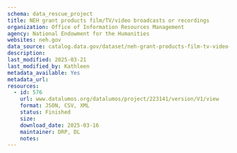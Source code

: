 ```yaml
---
schema: data_rescue_project 
title: NEH grant products film/TV/video broadcasts or recordings
organization: Office of Information Resources Management
agency: National Endowment for the Humanities
websites: neh.gov
data_source: catalog.data.gov/dataset/neh-grant-products-film-tv-video-broadcasts-or-recordings
description: 
last_modified: 2025-03-21
last_modified_by: Kathleen
metadata_available: Yes
metadata_url: 
resources:
  - id: 576
    url: www.datalumos.org/datalumos/project/223141/version/V1/view
    format: JSON, CSV, XML
    status: Finished
    size: 
    download_date: 2025-03-16
    maintainer: DRP, DL
    notes: 
---
```

